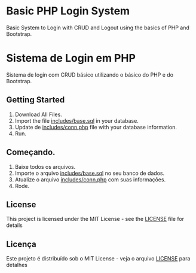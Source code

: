 # Basic PHP Login System

Basic System to Login with CRUD and Logout using the basics of PHP and Bootstrap.

# Sistema de Login em PHP 

Sistema de login com CRUD básico utilizando o básico do PHP e do Bootstrap. 

## Getting Started

1. Download All Files. 
2. Import the file [includes/base.sql](base.sql) in your database.
3. Update de [includes/conn.php](conn.php) file with your database information.
4. Run. 

## Começando. 

1. Baixe todos os arquivos.
2. Importe o arquivo [includes/base.sql](base.sql) no seu banco de dados. 
3. Atualize o arquivo [includes/conn.php](conn.php) com suas informações.
4. Rode.

## License

This project is licensed under the MIT License - see the [LICENSE](LICENSE) file for details

## Licença 

Este projeto é distribuído sob o MIT License - veja o arquivo [LICENSE](LICENSE) para detalhes
